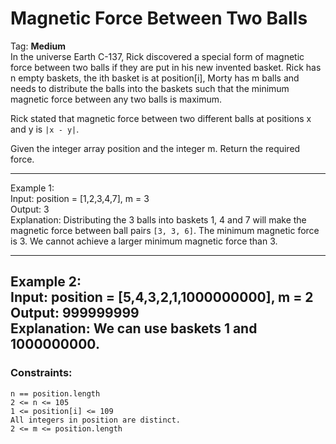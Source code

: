# Magnetic Force Between Two Balls
Tag: __Medium__    
In the universe Earth C-137, Rick discovered a special form of magnetic force 
between two balls if they are put in his new invented basket. Rick has n empty 
baskets, the ith basket is at position[i], Morty has m balls and needs to 
distribute the balls into the baskets such that the minimum magnetic force 
between any two balls is maximum.    
    
Rick stated that magnetic force between two different balls at positions 
x and y is `|x - y|`.    

Given the integer array position and the integer m. Return the required force.    

-----------------------------------------------------------------------------
Example 1:    
Input: position = [1,2,3,4,7], m = 3    
Output: 3    
Explanation: Distributing the 3 balls into baskets 1, 4 and 7 will make the 
magnetic force between ball pairs `[3, 3, 6]`. The minimum magnetic force is 3. 
We cannot achieve a larger minimum magnetic force than 3.    

-----------------------------------------------------------------------------
Example 2:    
Input: position = [5,4,3,2,1,1000000000], m = 2    
Output: 999999999    
Explanation: We can use baskets 1 and 1000000000.    
-----------------------------------------------------------------------------

### Constraints:

`n == position.length`    
`2 <= n <= 105`    
`1 <= position[i] <= 109`    
`All integers in position are distinct.`    
`2 <= m <= position.length`    